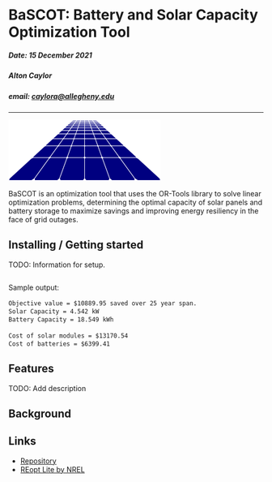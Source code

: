 # BaSCOT: Battery and Solar Capacity Optimization Tool

##### Date: 15 December 2021

##### Alton Caylor

##### email: caylora@allegheny.edu

---

![logo](img/panel.png)

BaSCOT is an optimization tool that uses the OR-Tools library to solve linear optimization problems, determining the optimal capacity of solar panels and battery storage to maximize savings and improving energy resiliency in the face of grid outages.

## Installing / Getting started

TODO: Information for setup.

```cmd

```

Sample output:

```sample
Objective value = $10889.95 saved over 25 year span.
Solar Capacity = 4.542 kW
Battery Capacity = 18.549 kWh

Cost of solar modules = $13170.54
Cost of batteries = $6399.41
```

## Features

TODO: Add description

## Background

## Links

* [Repository](https://github.com/caylora/BaSCOT)
* [REopt Lite by NREL](https://github.com/NREL/REoptLite)
